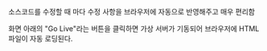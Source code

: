 소스코드를 수정할 때 마다 수정 사항을 브라우저에 자동으로 반영해주고 매우 편리함

화면 아래의 "Go Live"라는 버튼을 클릭하면 가상 서버가 기동되어 브라우저에 HTML파일이 자동 로딩된다.
